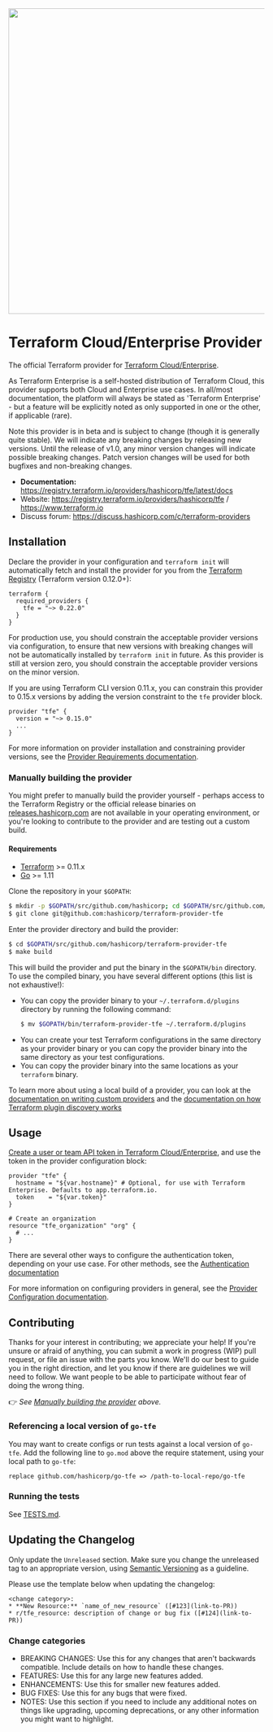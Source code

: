 <img src="https://cdn.rawgit.com/hashicorp/terraform-website/master/content/source/assets/images/logo-hashicorp.svg" width="600px">

# Terraform Cloud/Enterprise Provider

The official Terraform provider for [Terraform Cloud/Enterprise](https://www.hashicorp.com/products/terraform).

As Terraform Enterprise is a self-hosted distribution of Terraform Cloud, this
provider supports both Cloud and Enterprise use cases. In all/most
documentation, the platform will always be stated as 'Terraform Enterprise' -
but a feature will be explicitly noted as only supported in one or the other, if
applicable (rare).

Note this provider is in beta and is subject to change (though it is generally
quite stable). We will indicate any breaking changes by releasing new versions.
Until the release of v1.0, any minor version changes will indicate possible
breaking changes. Patch version changes will be used for both bugfixes and
non-breaking changes.

- **Documentation:** https://registry.terraform.io/providers/hashicorp/tfe/latest/docs
- Website: https://registry.terraform.io/providers/hashicorp/tfe / https://www.terraform.io
- Discuss forum: https://discuss.hashicorp.com/c/terraform-providers


## Installation

Declare the provider in your configuration and `terraform init` will automatically fetch and install the provider for you from the [Terraform Registry](https://registry.terraform.io/) (Terraform version 0.12.0+):

```
terraform {
  required_providers {
    tfe = "~> 0.22.0"
  }
}
```

For production use, you should constrain the acceptable provider versions via configuration,
to ensure that new versions with breaking changes will not be automatically installed by
`terraform init` in future. As this provider is still at version zero, you should constrain
the acceptable provider versions on the minor version.

If you are using Terraform CLI version 0.11.x, you can constrain this provider to 0.15.x versions
by adding the version constraint to the `tfe` provider block.

```
provider "tfe" {
  version = "~> 0.15.0"
  ...
}
```

For more information on provider installation and constraining provider versions, see the [Provider Requirements documentation](https://www.terraform.io/docs/configuration/provider-requirements.html).

### Manually building the provider

You might prefer to manually build the provider yourself - perhaps access to the Terraform Registry or the official
release binaries on [releases.hashicorp.com](https://releases.hashicorp.com/terraform-provider-tfe/) are not available
in your operating environment, or you're looking to contribute to the provider and are testing out a custom build.

#### Requirements
-	[Terraform](https://www.terraform.io/downloads.html) >= 0.11.x
-	[Go](https://golang.org/doc/install) >= 1.11

Clone the repository in your `$GOPATH`:

```sh
$ mkdir -p $GOPATH/src/github.com/hashicorp; cd $GOPATH/src/github.com/hashicorp
$ git clone git@github.com:hashicorp/terraform-provider-tfe
```

Enter the provider directory and build the provider:

```sh
$ cd $GOPATH/src/github.com/hashicorp/terraform-provider-tfe
$ make build
```

This will build the provider and put the binary in the `$GOPATH/bin` directory. To use the compiled binary, you have several different options (this list is not exhaustive!):
* You can copy the provider binary to your `~/.terraform.d/plugins` directory by running the following command:
   ```sh
   $ mv $GOPATH/bin/terraform-provider-tfe ~/.terraform.d/plugins
   ```
* You can create your test Terraform configurations in the same directory as your provider binary or you can copy the provider binary into the same directory as your test configurations.
* You can copy the provider binary into the same locations as your `terraform` binary.

To learn more about using a local build of a provider, you can look at the [documentation on writing custom providers](https://www.terraform.io/docs/extend/writing-custom-providers.html#invoking-the-provider) and the [documentation on how Terraform plugin discovery works](https://www.terraform.io/docs/extend/how-terraform-works.html#discovery)


## Usage

[Create a user or team API token in Terraform Cloud/Enterprise](https://www.terraform.io/docs/cloud/users-teams-organizations/api-tokens.html), and use the token in the provider configuration block:

```hcl
provider "tfe" {
  hostname = "${var.hostname}" # Optional, for use with Terraform Enterprise. Defaults to app.terraform.io.
  token    = "${var.token}"
}

# Create an organization
resource "tfe_organization" "org" {
  # ...
}
```

There are several other ways to configure the authentication token, depending on
your use case. For other methods, see the [Authentication documentation](https://registry.terraform.io/providers/hashicorp/tfe/latest/docs#authentication)

For more information on configuring providers in general, see the [Provider Configuration documentation](https://www.terraform.io/docs/configuration/providers.html).

## Contributing

Thanks for your interest in contributing; we appreciate your help! If you're unsure or afraid of anything, you can
submit a work in progress (WIP) pull request, or file an issue with the parts you know. We'll do our best to guide you
in the right direction, and let you know if there are guidelines we will need to follow. We want people to be able to
participate without fear of doing the wrong thing.

👉 _See [Manually building the provider](#manually-building-the-provider) above._

### Referencing a local version of `go-tfe`

You may want to create configs or run tests against a local version of `go-tfe`. Add the following line to `go.mod` above the require statement, using your local path to `go-tfe`:

```
replace github.com/hashicorp/go-tfe => /path-to-local-repo/go-tfe
```

### Running the tests

See [TESTS.md](https://github.com/hashicorp/terraform-provider-tfe/tree/master/TESTS.md).

## Updating the Changelog

Only update the `Unreleased` section. Make sure you change the unreleased tag to an appropriate version, using [Semantic Versioning](https://semver.org/) as a guideline.

Please use the template below when updating the changelog:
```
<change category>:
* **New Resource:** `name_of_new_resource` ([#123](link-to-PR))
* r/tfe_resource: description of change or bug fix ([#124](link-to-PR))
```

### Change categories

- BREAKING CHANGES: Use this for any changes that aren't backwards compatible. Include details on how to handle these changes.
- FEATURES: Use this for any large new features added.
- ENHANCEMENTS: Use this for smaller new features added.
- BUG FIXES: Use this for any bugs that were fixed.
- NOTES: Use this section if you need to include any additional notes on things like upgrading, upcoming deprecations, or any other information you might want to highlight.
